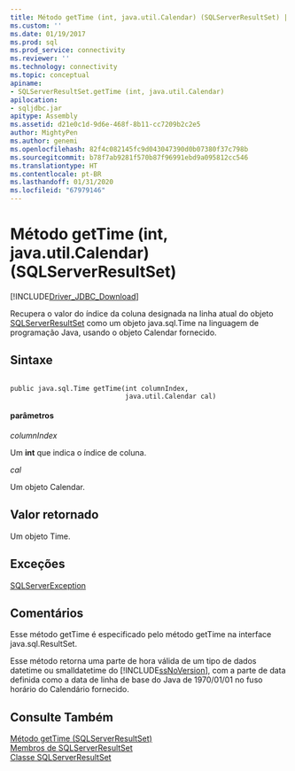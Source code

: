 ```yaml
---
title: Método getTime (int, java.util.Calendar) (SQLServerResultSet) | Microsoft Docs
ms.custom: ''
ms.date: 01/19/2017
ms.prod: sql
ms.prod_service: connectivity
ms.reviewer: ''
ms.technology: connectivity
ms.topic: conceptual
apiname:
- SQLServerResultSet.getTime (int, java.util.Calendar)
apilocation:
- sqljdbc.jar
apitype: Assembly
ms.assetid: d21e0c1d-9d6e-468f-8b11-cc7209b2c2e5
author: MightyPen
ms.author: genemi
ms.openlocfilehash: 82f4c082145fc9d043047390d0b07380f37c798b
ms.sourcegitcommit: b78f7ab9281f570b87f96991ebd9a095812cc546
ms.translationtype: HT
ms.contentlocale: pt-BR
ms.lasthandoff: 01/31/2020
ms.locfileid: "67979146"
---
```

# <a name="gettime-method-int-javautilcalendar-sqlserverresultset"></a>Método getTime (int, java.util.Calendar) (SQLServerResultSet)
[!INCLUDE[Driver_JDBC_Download](../../../includes/driver_jdbc_download.md)]

  Recupera o valor do índice da coluna designada na linha atual do objeto [SQLServerResultSet](../../../connect/jdbc/reference/sqlserverresultset-class.md) como um objeto java.sql.Time na linguagem de programação Java, usando o objeto Calendar fornecido.  
  
## <a name="syntax"></a>Sintaxe  
  
```  
  
public java.sql.Time getTime(int columnIndex,  
                             java.util.Calendar cal)  
```  
  
#### <a name="parameters"></a>parâmetros  
 *columnIndex*  
  
 Um **int** que indica o índice de coluna.  
  
 *cal*  
  
 Um objeto Calendar.  
  
## <a name="return-value"></a>Valor retornado  
 Um objeto Time.  
  
## <a name="exceptions"></a>Exceções  
 [SQLServerException](../../../connect/jdbc/reference/sqlserverexception-class.md)  
  
## <a name="remarks"></a>Comentários  
 Esse método getTime é especificado pelo método getTime na interface java.sql.ResultSet.  
  
 Esse método retorna uma parte de hora válida de um tipo de dados datetime ou smalldatetime do [!INCLUDE[ssNoVersion](../../../includes/ssnoversion-md.md)], com a parte de data definida como a data de linha de base do Java de 1970/01/01 no fuso horário do Calendário fornecido.  
  
## <a name="see-also"></a>Consulte Também  
 [Método getTime &#40;SQLServerResultSet&#41;](../../../connect/jdbc/reference/gettime-method-sqlserverresultset.md)   
 [Membros de SQLServerResultSet](../../../connect/jdbc/reference/sqlserverresultset-members.md)   
 [Classe SQLServerResultSet](../../../connect/jdbc/reference/sqlserverresultset-class.md)  
  
  
